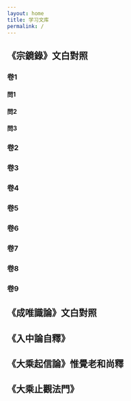 ```yaml
---
layout: home
title: 学习文库
permalink: /
---
```


##  《宗鏡錄》文白對照
### 卷1
#### 問1
#### 問2
#### 問3
### 卷2
### 卷3
### 卷4
### 卷5
### 卷6
### 卷7
### 卷8
### 卷9

## 《成唯識論》文白對照
## 《入中論自釋》
## 《大乘起信論》惟覺老和尚釋
## 《大乘止觀法門》


